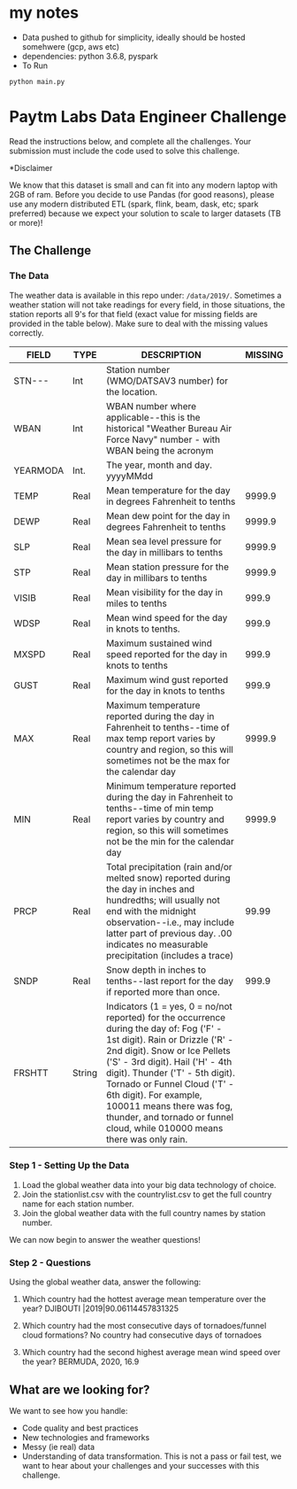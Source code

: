 # my notes
* Data pushed to github for simplicity, ideally should be hosted somehwere (gcp, aws etc)
* dependencies: python 3.6.8, pyspark
* To Run 
```
python main.py
```

# Paytm Labs Data Engineer Challenge
Read the instructions below, and complete all the challenges. Your submission must include the code used to solve this challenge.

*Disclaimer

We know that this dataset is small and can fit into any modern laptop with 2GB of ram. Before you decide to use Pandas (for good reasons), please use any modern distributed ETL (spark, flink, beam, dask, etc; spark preferred) because we expect your solution to scale to larger datasets (TB or more)!

## The Challenge

### The Data
The weather data is available in this repo under: `/data/2019/`. Sometimes a weather station will not take readings for every field, in those situations, the station reports all 9's for that field (exact value for missing fields are provided in the table below). Make sure to deal with the missing values correctly.

| FIELD | TYPE | DESCRIPTION | MISSING |
|-------|------|-------------|---------|
|STN--- | Int |  Station number (WMO/DATSAV3 number) for the location.
|WBAN   | Int | WBAN number where applicable--this is the historical "Weather Bureau Air Force Navy" number - with WBAN being the acronym
|YEARMODA   | Int.| The year, month and day. yyyyMMdd
|TEMP   | Real   | Mean temperature for the day in degrees Fahrenheit to tenths| 9999.9
DEWP    | Real   | Mean dew point for the day in degrees Fahrenheit to tenths| 9999.9
SLP     | Real   | Mean sea level pressure for the day in millibars to tenths |9999.9
STP     | Real   | Mean station pressure for the day in millibars to tenths | 9999.9
VISIB   | Real   | Mean visibility for the day in miles to tenths | 999.9
WDSP    | Real   | Mean wind speed for the day in knots to tenths.  | 999.9 
MXSPD   | Real   | Maximum sustained wind speed reported for the day in knots to tenths | 999.9
GUST    | Real   | Maximum wind gust reported for the day in knots to tenths | 999.9
MAX     | Real   | Maximum temperature reported during the day in Fahrenheit to tenths--time of max temp report varies by country and region, so this will sometimes not be the max for the calendar day | 9999.9     
MIN     | Real | Minimum temperature reported during the day in Fahrenheit to tenths--time of min temp report varies by country and region, so this will sometimes not be the min for the calendar day | 9999.9
PRCP    | Real  | Total precipitation (rain and/or melted snow) reported during the day in inches and hundredths; will usually not end with the midnight observation--i.e., may include latter part of previous day. .00 indicates no measurable precipitation (includes a trace)| 99.99
SNDP    | Real  | Snow depth in inches to tenths--last report for the day if reported more than once.  | 999.9
FRSHTT  | String |  Indicators (1 = yes, 0 = no/not reported) for the occurrence during the day of: Fog ('F' - 1st digit). Rain or Drizzle ('R' - 2nd digit). Snow or Ice Pellets ('S' - 3rd digit). Hail ('H' - 4th digit). Thunder ('T' - 5th digit). Tornado or Funnel Cloud ('T' - 6th digit). For example, 100011 means there was fog, thunder, and tornado or funnel cloud, while 010000 means there was only rain.

### Step 1 - Setting Up the Data

1. Load the global weather data into your big data technology of choice.
2. Join the stationlist.csv with the countrylist.csv to get the full country name for each station number.
3. Join the global weather data with the full country names by station number.

We can now begin to answer the weather questions! 

### Step 2 - Questions
Using the global weather data, answer the following:

1. Which country had the hottest average mean temperature over the year?
DJIBOUTI           |2019|90.06114457831325

2. Which country had the most consecutive days of tornadoes/funnel cloud formations?
No country had consecutive days of tornadoes

3. Which country had the second highest average mean wind speed over the year?
BERMUDA, 2020, 16.9

## What are we looking for?
We want to see how you handle:

* Code quality and best practices
* New technologies and frameworks
* Messy (ie real) data
* Understanding of data transformation. This is not a pass or fail test, we want to hear about your challenges and your successes with this challenge.

